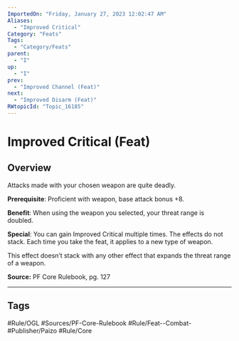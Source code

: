 ```yaml
---
ImportedOn: "Friday, January 27, 2023 12:02:47 AM"
Aliases:
  - "Improved Critical"
Category: "Feats"
Tags:
  - "Category/Feats"
parent:
  - "I"
up:
  - "I"
prev:
  - "Improved Channel (Feat)"
next:
  - "Improved Disarm (Feat)"
RWtopicId: "Topic_16185"
---
```

# Improved Critical (Feat)
## Overview
Attacks made with your chosen weapon are quite deadly.

**Prerequisite**: Proficient with weapon, base attack bonus +8.

**Benefit**: When using the weapon you selected, your threat range is doubled.

**Special**: You can gain Improved Critical multiple times. The effects do not stack. Each time you take the feat, it applies to a new type of weapon.

This effect doesn’t stack with any other effect that expands the threat range of a weapon.

**Source:** PF Core Rulebook, pg. 127


---
## Tags
#Rule/OGL #Sources/PF-Core-Rulebook #Rule/Feat--Combat- #Publisher/Paizo #Rule/Core

